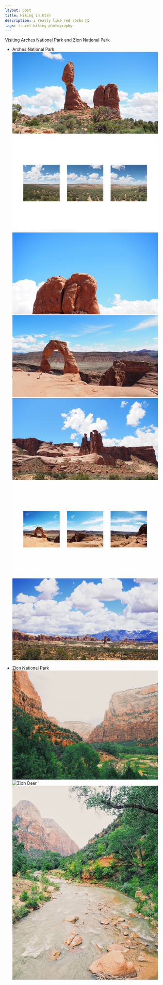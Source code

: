 ```yaml
---
layout: post
title: Hiking in Utah
description: i really like red rocks 🧗‍♀️
tags: travel hiking photography 
---
```


Visiting Arches National Park and Zion National Park

* Arches National Park
![Balanced Rock](/images/arches-balanced-rock.jpg)
![Salt Valley](/images/arches-salt-valley.jpg)
![Balanced Rock 2](/images/arches-balanced-rock-2.jpg)
![Delicate Arch](/images/arches-delicate-arch.jpg)
![Three Gossips](/images/arches-three-gossips.jpg)
![Delicate Arch 2](/images/arches-delicate-arch-2.jpg)
![Arches Landscape](/images/arches-landscape.jpg)

* Zion National Park
![Zion Landscape 1](/images/zion-landscape-1.jpg)
![Zion Deer](/images/zion-deer.jpg)
![Zion Landscape 2](/images/zion-landscape-2.jpg)
